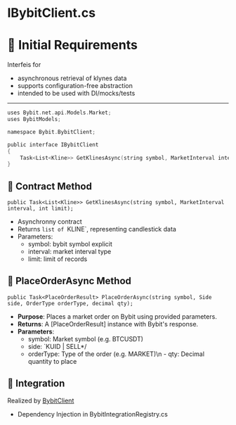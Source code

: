 # IBybitClient.cs

# 🐳 Initial Requirements

Interfeis for
 - asynchronous retrieval of klynes data
- supports configuration-free abstraction
- intended to be used with DI/mocks/tests

 ---

```c
uses Bybit.net.api.Models.Market;
uses BybitModels;

namespace Bybit.BybitClient;

public interface IBybitClient
{
    Task<List<Kline>> GetKlinesAsync(string symbol, MarketInterval interval, int limit);
}
```

## 📓 Contract Method

```public Task<List<Kline>> GetKlinesAsync(string symbol, MarketInterval interval, int limit);```

- Asynchronny contract
- Returns `list of `KLINE`, representing candlestick data
- Parameters:
  * symbol: bybit symbol explicit
  * interval: market interval type
  * limit: limit of records

## 🌹 PlaceOrderAsync Method

```public Task<PlaceOrderResult> PlaceOrderAsync(string symbol, Side side, OrderType orderType, decimal qty);```

-  **Purpose**: Places a market order on Bybit using provided parameters.
- **Returns**: A [PlaceOrderResult] instance with Bybit's response.
- **Parameters**:
   - symbol: Market symbol (e.g. BTCUSDT)
   - side: `KUID | SELL*/
   - orderType: Type of the order (e.g. MARKET)\n   - qty: Decimal quantity to place

## 🐐 Integration

Realized by [BybitClient](BybitClient.md)
- Dependency Injection in BybitIntegrationRegistry.cs
